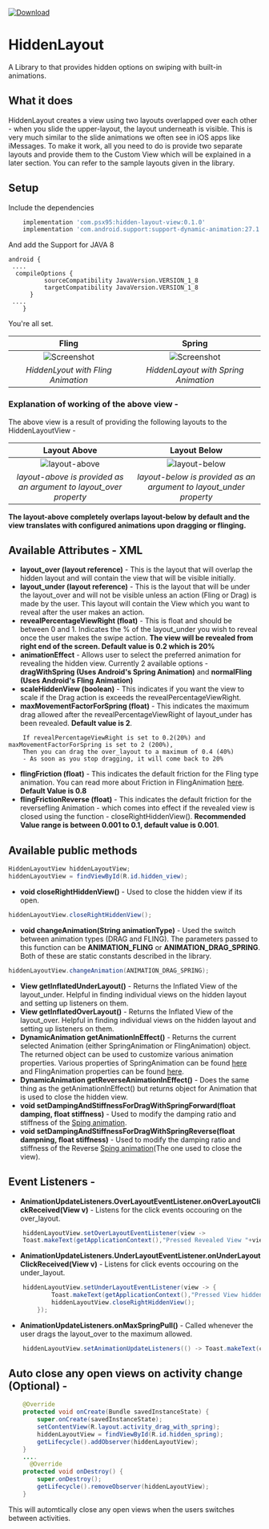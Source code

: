 [ ![Download](https://api.bintray.com/packages/psx95/HiddenLayoutView/hidden-layout-view/images/download.svg) ](https://bintray.com/psx95/HiddenLayoutView/hidden-layout-view/_latestVersion)

# HiddenLayout
A Library to that provides hidden options on swiping with built-in animations. 
## What it does
HiddenLayout creates a view using two layouts overlapped over each other - when you slide the upper-layout, the layout underneath is visible. This is very much similar to the slide animations we often see in iOS apps like iMessages. To make it work, all you need to do is provide two separate layouts and provide them to the Custom View which will be explained in a later section. You can refer to the sample layouts given in the library.

## Setup 
Include the dependencies
```groovy
    implementation 'com.psx95:hidden-layout-view:0.1.0'
    implementation 'com.android.support:support-dynamic-animation:27.1.1'
```    
And add the Support for JAVA 8 
```
android {
 ....
  compileOptions {
          sourceCompatibility JavaVersion.VERSION_1_8
          targetCompatibility JavaVersion.VERSION_1_8
      }
 ....
    }
```    
You're all set.

Fling         |    Spring
:------------:|:---------------:
![Screenshot](https://github.com/psx95/HiddenLayout/blob/master/gifs/fling.gif "normalFling Type Animation")|![Screenshot](https://github.com/psx95/HiddenLayout/blob/master/gifs/spring.gif "dragWithSpring Type Animation")
*HiddenLyout with Fling Animation*|*HiddenLayout with Spring Animation*

### Explanation of working of the above view - 
The above view is a result of providing the following layouts to the HiddenLayoutView - 

Layout Above     |   Layout Below
:---------------:|:---------------:
![layout-above](https://github.com/psx95/HiddenLayout/blob/master/gifs/over-layout.PNG "layout_above")|![layout-below](https://github.com/psx95/HiddenLayout/blob/master/gifs/under-layout.PNG "layout_below")
*layout-above is provided as an argument to layout_over property*|*layout-below is provided as an argument to layout_under property*

**The layout-above completely overlaps layout-below by default and the view translates with configured animations upon dragging or flinging.**
## Available Attributes - XML

* **layout_over (layout reference)** - This is the layout that will overlap the hidden layout and will contain the view that will be visible initially.
* **layout_under (layout reference)** - This is the layout that will be under the layout_over and will not be visible unless an action (Fling or Drag) is made by the user. This layout will contain the View which you want to reveal after the user makes an action.
* **revealPercentageViewRight (float)** - This is float and should be between 0 and 1. Indicates the % of the layout_under you wish to reveal once the user makes the swipe action. **The view will be revealed from right end of the screen. Default value is 0.2 which is 20%** 
* **animationEffect** - Allows user to select the preferred animation for revealing the hidden view. Currently 2 available options - **dragWithSpring (Uses Android's Spring Animation)** and **normalFling (Uses Android's Fling Animation)**
* **scaleHiddenView (boolean)** - This indicates if you want the view to scale if the Drag action is exceeds the revealPercentageViewRight.
* **maxMovementFactorForSpring (float)** - This indicates the maximum drag allowed after the revealPercentageViewRight of layout_under has been revealed. **Default value is 2**. 
```
    If revealPercentageViewRight is set to 0.2(20%) and maxMovementFactorForSpring is set to 2 (200%),
    Then you can drag the over_layout to a maximum of 0.4 (40%)
    - As soon as you stop dragging, it will come back to 20%
```
* **flingFriction (float)** - This indicates the default friction for the Fling type animation. You can read more about Friction in FlingAnimation [here](https://developer.android.com/guide/topics/graphics/fling-animation.html). **Default Value is 0.8**
* **flingFrictionReverse (float)** - This indicates the default friction for the reversefling Animation - which comes into effect if the revealed view is closed using the function - closeRightHiddenView(). **Recommended Value range is between 0.001 to 0.1, default value is 0.001**.

## Available public methods 
```java
HiddenLayoutView hiddenLayoutView;
hiddenLayoutView = findViewById(R.id.hidden_view);
```

* **void closeRightHiddenView()** - Used to close the hidden view if its open. 
```java 
hiddenLayoutView.closeRightHiddenView();
```
* **void changeAnimation(String animationType)** - Used the switch between animation types (DRAG and FLING). The parameters passed to this function can be **ANIMATION_FLING** or **ANIMATION_DRAG_SPRING**. Both of these are static constants described in the library.
```java 
hiddenLayoutView.changeAnimation(ANIMATION_DRAG_SPRING);
```
* **View getInflatedUnderLayout()** - Returns the Inflated View of the layout_under. Helpful in finding individual views on the hidden layout and setting up listeners on them.
* **View getInflatedOverLayout()** - Returns the Inflated View of the layout_over. Helpful in finding individual views on the hidden layout and setting up listeners on them.
* **DynamicAnimation getAnimationInEffect()** - Returns the current selected Animation (either SpringAnimation or FlingAnimation) object. The returned object can be used to customize various animation properties. Various properties of SpringAnimation can be found [here](https://developer.android.com/guide/topics/graphics/spring-animation.html) and FlingAnimation properties can be found [here](https://developer.android.com/guide/topics/graphics/fling-animation.html).
* **DynamicAnimation getReverseAnimationInEffect()** - Does the same thing as the getAnimationInEffect() but returns object for Animation that is used to close the hidden view.
* **void setDampingAndStiffnessForDragWithSpringForward(float damping, float stiffness)** - Used to modify the damping ratio and stiffness of the [Sping animation](https://developer.android.com/guide/topics/graphics/spring-animation.html).
* **void setDampingAndStiffnessForDragWithSpringReverse(float dampning, float stiffness)** - Used to modify the damping ratio and stiffness of the Reverse [Sping animation](https://developer.android.com/guide/topics/graphics/spring-animation.html)(The one used to close the view).

## Event Listeners - 
* **AnimationUpdateListeners.OverLayoutEventListener.onOverLayoutClickReceived(View v)** - Listens for the click events occouring on the over_layout.
```java
    hiddenLayoutView.setOverLayoutEventListener(view -> 
    Toast.makeText(getApplicationContext(),"Pressed Revealed View "+view.getId(),Toast.LENGTH_SHORT).show());
```
* **AnimationUpdateListeners.UnderLayoutEventListener.onUnderLayoutClickReceived(View v)** - Listens for click events occouring on the under_layout.
```java
    hiddenLayoutView.setUnderLayoutEventListener(view -> {
            Toast.makeText(getApplicationContext(),"Pressed View hidden "+view.getId(),Toast.LENGTH_SHORT).show();
            hiddenLayoutView.closeRightHiddenView();
        });
```
* **AnimationUpdateListeners.onMaxSpringPull()** - Called whenever the user drags the layout_over to the maximum allowed.
```java
    hiddenLayoutView.setAnimationUpdateListeners(() -> Toast.makeText(context,"Max Pull event",Toast.LENGTH_SHORT).show());
```    
## Auto close any open views on activity change (Optional) -
```java 
    @Override
    protected void onCreate(Bundle savedInstanceState) {
        super.onCreate(savedInstanceState);
        setContentView(R.layout.activity_drag_with_spring);
        hiddenLayoutView = findViewById(R.id.hidden_spring);       
        getLifecycle().addObserver(hiddenLayoutView);
    }
    ....
      @Override
    protected void onDestroy() {
        super.onDestroy();
        getLifecycle().removeObserver(hiddenLayoutView);
    }
```
This will automtically close any open views when the users switches between activities. 

